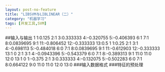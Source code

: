 ```yaml
---
layout: post-no-feature
title: "LIBSVM与LIBLINEAR（二）"
category: "机器学习"
tags: [开发工具,SVM]
---
```


##输入与输出
	1 1:0.125 2:1 3:0.333333 4:-0.320755 5:-0.406393 6:1 7:1 8:0.0839695 9:1 11:-0.806452 12:-0.333333 13:0.5
	1 1:0.25 2:1 3:1 4:-0.698113 5:-0.484018 6:0 7:1 8:0.0839695 9:1 11:-0.612903 12:-0.333333 13:1
	0 2:1 3:1 4:-0.0943396 5:-0.543379 6:0 7:1 8:-0.389313 9:1 11:0 11:0 12:0 13:1
	0 1:-0.375 2:1 3:0.333333 4:-0.132075 5:-0.502283 6:0 7:1 8:0.664122 9:0 11:0 11:0 12:0 13:0
###输入数据格式
###特征的预处理
  